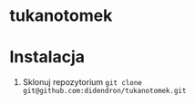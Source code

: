 # tukanotomek


# Instalacja
1. Sklonuj repozytorium
`git clone git@github.com:didendron/tukanotomek.git`

